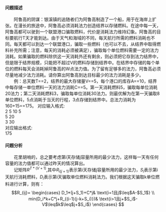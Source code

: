 #### 问题描述
&emsp;&emsp;阿鲁高的阴谋：银溪镇的追随者们为阿鲁高制造了一个船，用于在海岸上扩张。在漫长的旅途中，阿鲁高必须消耗法力创造结界以存储燃料。在途中每一天，阿鲁高都可以驶到一个联盟港口骗取燃料，代价是消耗法力维持幻象。阿鲁高的目标要航行T天才能到达。由于天气和海域的不同，每天航行所需的燃料消耗也不同。每天都可以到达一个联盟港口，骗取一些燃料（也可以不去，从结界中取得燃料补充所需；注意，每天的消耗必须被满足），骗取每个单位燃料需要一定的法力消耗。如果骗取的燃料除供这一天消耗外还有剩余，则必须把它存到法力结界中，但是限于结界规模，只能把不超过V的燃料存储到结界中。在结界中存储的每个单位的燃料每天会消耗掉阿鲁高的W点法力值。为了留有足够多的法力，阿鲁高必须尽量地减少法力消耗。请你算出阿鲁高到达目标最少的法力消耗是多少。</br>
&emsp;&emsp;例：总天数T==2，结界的最大存储量V==5，每个港口的库存A==10，结界中每存储一单位燃料一天的法力消耗C==5。第一天消耗燃料5，骗取每单位消耗20法力；第二天消耗燃料3，骗取每单位消耗30法力。则最优解为在第一天骗取8单位燃料，5点消耗于当天的行程，3点存储到结界中。总法力消耗为160+15==175。
对应输入格式:</br>
2 5 10 5</br>
5 20</br>
3 30</br>
对应输出格式:</br>
175</br>
#### 问题分析
&emsp;&emsp;花里胡哨的，总之要考虑第i天存储j容量所用的最少法力，这样每一天有任何容量的法力值都可以通过昨天的情况算出。</br>
&emsp;&emsp;记矩阵$R^{T*(V+1)}$,其中$R_{i(j+1)}$表示第i天存储j容量所用的最少法力，$S_i$表示第i天航行消耗燃料，$D_i$表示第i天骗取单位燃料消耗法力。我们根据这天骗取k单位燃料进行计算，则有：
$$R_{ij}=
\begin{cases}
D_1*(j+S_1)+C*j& \text{i=1且j$\leq$A-$S_1$} \\
min(D_i*k+C*j+R_{(i-1)(j-k+S_i)})& \text{i>1且j+$S_i$-V$\leq$k$\leq$j+$S_i$}  
\end{cases}
$$
